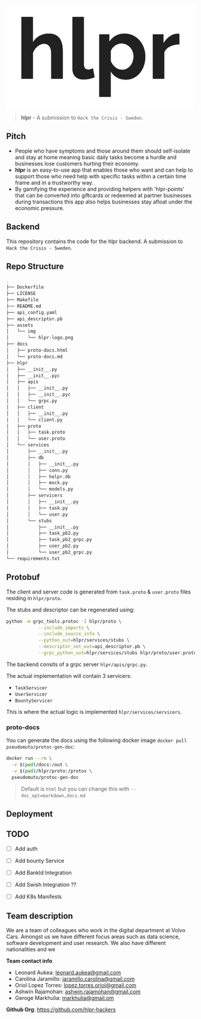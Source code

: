
![](assets/img/hlpr-logo.png)


> **hlpr** - A submission to `Hack the Crisis - Sweden`.

## Pitch
* People who have symptoms and those around them should self-isolate and stay at home meaning basic daily tasks become a hurdle and businesses lose customers hurting their economy.
* **hlpr** is an easy-to-use app that enables those who want and can help to support those who need help with specific tasks within a certain time frame and in a trustworthy way.
* By gamifying the experience and providing helpers with 'hlpr-points' that can be converted into giftcards or redeemed at partner businesses during transactions this app also helps businesses stay afloat under the economic pressure.


## Backend 

This repository contains the code for the hlpr backend. A submission to `Hack the Crisis - Sweden`.

## Repo Structure 

```bash 
.
├── Dockerfile
├── LICENSE
├── Makefile
├── README.md
├── api_config.yaml
├── api_descriptor.pb
├── assets
│   └── img
│       └── hlpr-logo.png
├── docs
│   ├── proto-docs.html
│   └── proto-docs.md
├── hlpr
│   ├── __init__.py
│   ├── __init__.pyc
│   ├── apis
│   │   ├── __init__.py
│   │   ├── __init__.pyc
│   │   └── grpc.py
│   ├── client
│   │   ├── __init__.py
│   │   └── client.py
│   ├── proto
│   │   ├── task.proto
│   │   └── user.proto
│   └── services
│       ├── __init__.py
│       ├── db
│       │   ├── __init__.py
│       │   ├── conn.py
│       │   ├── helpr.db
│       │   ├── mock.py
│       │   └── models.py
│       ├── servicers
│       │   ├── __init__.py
│       │   ├── task.py
│       │   └── user.py
│       └── stubs
│           ├── __init__.py
│           ├── task_pb2.py
│           ├── task_pb2_grpc.py
│           ├── user_pb2.py
│           └── user_pb2_grpc.py
└── requirements.txt
```

## Protobuf

The client and server code is generated from `task.proto` & `user.proto` files residing in `hlpr/proto`. 

The stubs and descriptor can be regenerated using: 

```bash
python -m grpc_tools.protoc -I hlpr/proto \
			--include_imports \
			--include_source_info \
			--python_out=hlpr/services/stubs \
			--descriptor_set_out=api_descriptor.pb \
			--grpc_python_out=hlpr/services/stubs hlpr/proto/user.proto hlpr/proto/task.proto 
```

The backend consits of a grpc server `hlpr/apis/grpc.py`.

The actual implementation will contain 3 servicers:

* `TaskServicer`
* `UserServicer` 
* `BountyServicer`

This is where the actual logic is implemented `hlpr/services/servicers`. 

### proto-docs

You can generate the docs using the following docker image `docker pull pseudomuto/protoc-gen-doc`: 

```bash
docker run --rm \
  -v $(pwd)/docs:/out \
  -v $(pwd)/hlpr/proto:/protos \
  pseudomuto/protoc-gen-doc
```

> Default is `html` but you can change this with `--doc_opt=markdown,docs.md`


## Deployment




## TODO 

- [ ] Add auth 
- [ ] Add bounty Service 
- [ ] Add BankId Integration 
- [ ] Add Swish Integration ?? 
- [ ] Add K8s Manifests 


## Team description

We are a team of colleagues who work in the digital department at Volvo Cars. Amongst us we have different focus areas such as data science, software development and user research. We also have different nationalities and we 

**Team contact info** 

* Leonard Aukea: leonard.aukea@gmail.com 
* Carolina Jaramillo: jaramillo.carolina@gmail.com 
* Oriol Lopez Torres: lopez.torres.oriol@gmail.com
* Ashwin Rajamohan: ashwin.rajamohan@gmail.com 
* Geroge Markhulia: markhulia@gmail.om 

**Github Org**: https://github.com/hlpr-hackers